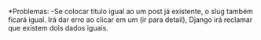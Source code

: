 *Problemas:
-Se colocar título igual ao um post já existente, o slug também ficará igual. Irá dar erro ao clicar em um (ir para detail), Django irá reclamar que existem dois dados iguais.